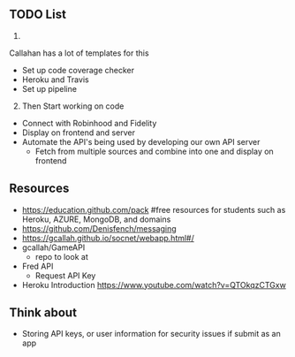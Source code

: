 ## TODO List 

1. 
Callahan has a lot of templates for this 
- Set up code coverage checker
- Heroku and Travis 
- Set up pipeline 

2. Then Start working on code 
- Connect with Robinhood and Fidelity 
- Display on frontend and server
- Automate the API's being used by developing our own API server
  - Fetch from multiple sources and combine into one and display on frontend 



## Resources 
- https://education.github.com/pack    #free resources for students such as Heroku, AZURE, MongoDB, and domains
- https://github.com/Denisfench/messaging
- https://gcallah.github.io/socnet/webapp.html#/
- gcallah/GameAPI   
    - repo to look at 
- Fred API 
    - Request API Key
- Heroku Introduction https://www.youtube.com/watch?v=QTOkqzCTGxw


## Think about 
- Storing API keys, or user information for security issues if submit as an app 
